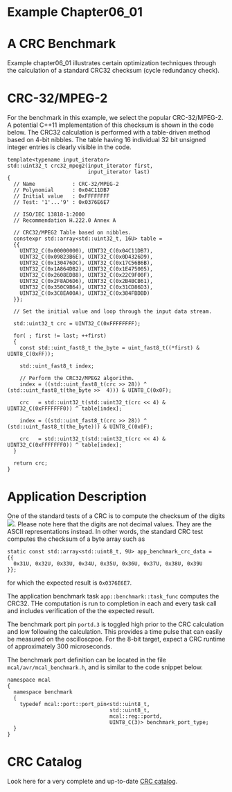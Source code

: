 # Example Chapter06_01
# A CRC Benchmark

Example chapter06_01 illustrates certain optimization
techniques through the calculation of a standard
CRC32 checksum (cycle redundancy check).

# CRC-32/MPEG-2

For the benchmark in this example, we select the popular CRC-32/MPEG-2.
A potential C++11 implementation of this checksum is shown in the code below.
The CRC32 calculation is performed with a table-driven
method based on 4-bit nibbles. The table having
16 individual 32 bit unsigned integer entries is clearly visible
in the code.

```
template<typename input_iterator>
std::uint32_t crc32_mpeg2(input_iterator first,
                          input_iterator last)
{
  // Name            : CRC-32/MPEG-2
  // Polynomial      : 0x04C11DB7
  // Initial value   : 0xFFFFFFFF
  // Test: '1'...'9' : 0x0376E6E7

  // ISO/IEC 13818-1:2000
  // Recommendation H.222.0 Annex A

  // CRC32/MPEG2 Table based on nibbles.
  constexpr std::array<std::uint32_t, 16U> table =
  {{
    UINT32_C(0x00000000), UINT32_C(0x04C11DB7),
    UINT32_C(0x09823B6E), UINT32_C(0x0D4326D9),
    UINT32_C(0x130476DC), UINT32_C(0x17C56B6B),
    UINT32_C(0x1A864DB2), UINT32_C(0x1E475005),
    UINT32_C(0x2608EDB8), UINT32_C(0x22C9F00F),
    UINT32_C(0x2F8AD6D6), UINT32_C(0x2B4BCB61),
    UINT32_C(0x350C9B64), UINT32_C(0x31CD86D3),
    UINT32_C(0x3C8EA00A), UINT32_C(0x384FBDBD)
  }};

  // Set the initial value and loop through the input data stream.

  std::uint32_t crc = UINT32_C(0xFFFFFFFF);

  for( ; first != last; ++first)
  {
    const std::uint_fast8_t the_byte = uint_fast8_t((*first) & UINT8_C(0xFF));

    std::uint_fast8_t index;

    // Perform the CRC32/MPEG2 algorithm.
    index = ((std::uint_fast8_t(crc >> 28)) ^ (std::uint_fast8_t(the_byte >>  4))) & UINT8_C(0x0F);

    crc   = std::uint32_t(std::uint32_t(crc << 4) & UINT32_C(0xFFFFFFF0)) ^ table[index];

    index = ((std::uint_fast8_t(crc >> 28)) ^ (std::uint_fast8_t(the_byte))) & UINT8_C(0x0F);

    crc   = std::uint32_t(std::uint32_t(crc << 4) & UINT32_C(0xFFFFFFF0)) ^ table[index];
  }

  return crc;
}
```

# Application Description

One of the standard tests of a CRC is to compute the checksum
of the digits
<img src="https://render.githubusercontent.com/render/math?math=1{\ldots}9">.
Please note here that the digits are not decimal values.
They are the ASCII representations instead. In other words,
the standard CRC test computes the checksum of a byte array such as

```
static const std::array<std::uint8_t, 9U> app_benchmark_crc_data =
{{
  0x31U, 0x32U, 0x33U, 0x34U, 0x35U, 0x36U, 0x37U, 0x38U, 0x39U
}};
```

for which the expected result is `0x0376E6E7`.

The application benchmark task `app::benchmark::task_func`
computes the CRC32. THe computation is run to completion
in each and every task call and includes verification
of the the expected result.

The benchmark port pin `portd.3` is toggled high
prior to the CRC calculation and low following the calculation.
This provides a time pulse that can easily be measured
on the oscilloscpoe. For the 8-bit target, expect
a CRC runtime of approximately 300 microseconds.

The benchmark port definition can be located in the file
`mcal/avr/mcal_benchmark.h`, and is similar to the code snippet below.

```
namespace mcal
{
  namespace benchmark
  {
    typedef mcal::port::port_pin<std::uint8_t,
                                 std::uint8_t,
                                 mcal::reg::portd,
                                 UINT8_C(3)> benchmark_port_type;
  }
}
```

# CRC Catalog

Look here for a very complete and up-to-date
[CRC catalog](http://reveng.sourceforge.net/crc-catalogue).
